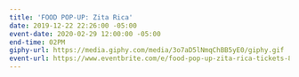 ```yaml
---
title: 'FOOD POP-UP: Zita Rica'
date: 2019-12-22 22:26:00 -05:00
event-date: 2020-02-29 12:00:00 -05:00
end-time: 02PM
giphy-url: https://media.giphy.com/media/3o7aD5lNmqChBB5yE0/giphy.gif
event-url: https://www.eventbrite.com/e/food-pop-up-zita-rica-tickets-87075861245
---
```


